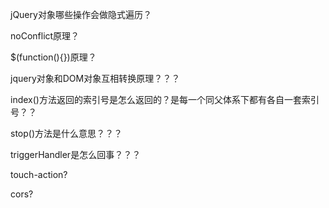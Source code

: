 
jQuery对象哪些操作会做隐式遍历？

noConflict原理？

$(function(){})原理？

jquery对象和DOM对象互相转换原理？？？

index()方法返回的索引号是怎么返回的？是每一个同父体系下都有各自一套索引号？？

stop()方法是什么意思？？？

triggerHandler是怎么回事？？？


touch-action?

cors?